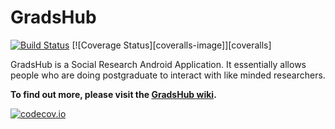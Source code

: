 # GradsHub

[![Build Status][travis-image]][travis]
[![Coverage Status][coveralls-image]][coveralls]

GradsHub is a Social Research Android Application. It essentially allows people who are doing postgraduate to interact with like minded researchers.

**To find out more, please visit the [GradsHub wiki][wiki].**







[wiki]:https://github.com/CodeFusionGroup/GradsHub/wiki

[travis-image]:https://travis-ci.org/CodeFusionGroup/GradsHub.svg?branch=master
[travis]:https://travis-ci.org/CodeFusionGroup/GradsHub

[![codecov.io](https://codecov.io/github/CodeFusionGroup/GradsHub/coverage.svg?branch=master)](https://codecov.io/github/CodeFusionGroup/GradsHub?branch=master)
